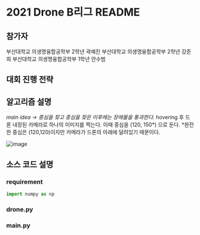 # 2021 Drone B리그 README

## 참가자
부산대학교 의생명융합공학부 2학년 곽예진
부산대학교 의생명융합공학부 2학년 강준희
부산대학교 의생명융합공학부 1학년 안수범

## 대회 진행 전략


## 알고리즘 설명
*main idea -> 중심을 찾고 중심을 찾은 이후에는 장애물을 통과한다.*
hovering 후 드론 내장된 카메라로 하나의 이미지를 찍는다. 이때 중심을 (120, 150*) 으로 둔다. *완전한 중심은 (120,120)이지만 카메라가 드론의 아래에 달려있기 때문이다.


![image](https://user-images.githubusercontent.com/81745747/124886922-a9a18c00-e00f-11eb-9c7d-8719e831bc96.png)


## 소스 코드 설명
### requirement
```py
import numpy as np
```
### drone.py

### main.py

